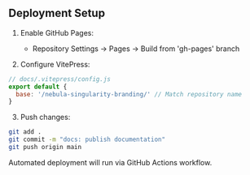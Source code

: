 ## Deployment Setup

1. Enable GitHub Pages:
   - Repository Settings → Pages → Build from 'gh-pages' branch

2. Configure VitePress:
```js
// docs/.vitepress/config.js
export default {
  base: '/nebula-singularity-branding/' // Match repository name
}
```

3. Push changes:
```bash
git add .
git commit -m "docs: publish documentation"
git push origin main
```

Automated deployment will run via GitHub Actions workflow.
